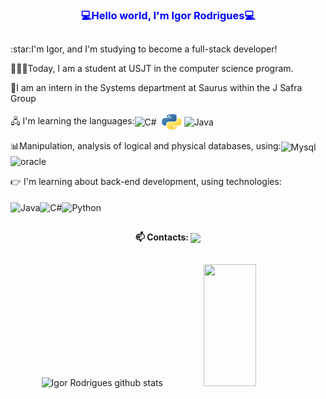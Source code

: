<html>
  <head>
    <div align="center">  
      <h4>
          <h3 align="center" style="color: blue;">💻Hello world, I'm Igor Rodrigues💻</h3>
      </h4> 
</div> 

##
    
  </head>
  <body>
    <div> 
    <p>:star:I'm Igor, and I'm studying to become a full-stack developer!</p>  
    <p>👩🏻‍🎓Today, I am a student at USJT in the computer science program. </p>
    <p>💼I am an intern in the Systems department at Saurus within the J Safra Group </p>
    <p>🖧 I'm learning the languages:<img align="center" alt="C#" height="30" width="40" src="https://cdn.jsdelivr.net/gh/devicons/devicon/icons/csharp/csharp-original.svg">  <img align="center" alt="Python" height="30" width="40" src="https://raw.githubusercontent.com/devicons/devicon/master/icons/python/python-original.svg"><img align="center" alt="Java" height="30" width="70" src="https://cdn.jsdelivr.net/gh/devicons/devicon/icons/java/java-original.svg" /></p>
    <p>📊Manipulation, analysis of logical and physical databases, using:<img align="center" alt="Mysql" height="30" width="70" src="https://img.shields.io/badge/MySQL-005C84?style=for-the-badge&logo=mysql&logoColor=white">  <img align="center" alt="oracle" height="30" width="70" src="https://img.shields.io/badge/Oracle-F80000?style=for-the-badge&logo=Oracle&logoColor=white"></p>
    <p>👉 I'm learning about back-end development, using technologies:<br/><br/><img  a /><img align="center" alt="Java" height="30" width="60" src="https://cdn.jsdelivr.net/gh/devicons/devicon/icons/java/java-plain-wordmark.svg" /><img align="center"  alt="C#" height="30" width="70"     src="https://cdn.jsdelivr.net/gh/devicons/devicon/icons/csharp/csharp-line.svg" /><img align="center"  alt="Python" height="30" width="70" 
src="https://cdn.jsdelivr.net/gh/devicons/devicon/icons/python/python-original-wordmark.svg" /></p>

 

##
<div align="center">  
<h4>📫 Contacts: <a href="https://www.linkedin.com/in/igor-rodrigues-6a4340229" target="_blank"><img align="center" src="https://img.shields.io/badge/-LinkedIn-%230077B5?style=for-the-badge&logo=linkedin&logoColor=white" target="_blank"></a></h4> </div>



##

<div align="center">  
  <img width="49%" height="195px" src="https://github-readme-stats.vercel.app/api?username=IgorRodriguesx&show_icons=true&count_private=true&hide_border=true&title_color=ADFF2F&icon_color=ADFF2F&text_color=c9d1d9&bg_color=0d1117" alt="Igor Rodrigues github stats" /> 
  <img width="41%" height="195px" src="https://github-readme-stats.vercel.app/api/top-langs/?username=IgorRodriguesx&layout=compact&hide_border=true&title_color=ADFF2F&text_color=ADFF2F&bg_color=0d1117" /></div>
  </body>
  </html>
